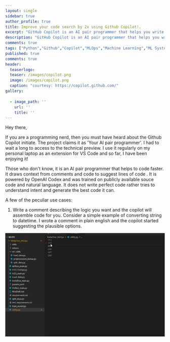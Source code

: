 ```yaml
---
layout: single
sidebar: true
author_profile: true
title: Improve your code search by 2x using Github Copilot!.
excerpt: "GitHub Copilot is an AI pair programmer that helps you write code faster and with less work."
description: "GitHub Copilot is an AI pair programmer that helps you write code faster and with less work. GitHub Copilot is an artificial intelligence tool developed by GitHub and OpenAI to assist users by autocompleting code"
comments: true
tags: ["Python","Github","Copilot","MLOps","Machine Learning","ML System Design"]
published: true
comments: true
header:
  teaserlogo:
  teaser: /images/copilot.png
  image: /images/copilot.png
  caption: "courtesy: https://copilot.github.com/"
gallery:

  - image_path: ''
    url: ''
    title: ''
---
```

Hey there,

If you are a programming nerd, then you must have heard about the Github Copilot initiate. The project claims it as 'Your AI pair programmer'. 
I had to wait a long to  access to the technical preview. I use it regularly on my personal laptop as an extension for VS Code and so far, I have been enjoying it!

Those who don't know, it is an AI pair programmer that helps to code faster. It draws context from comments and code to suggest lines of code . It is powered by OpenAI Codex and was trained on publicly available souce code and natural language. It does not write perfect code rather tries to understand intent and generate the best code it can. 

A few of the peculiar use cases:

1. Write a comment describing the logic you want and the copilot will assemble code for you. Consider a simple example of converting string to datetime. I wrote a comment in plain english and the copilot started suggesting the plausible options.

<p align="center">
  <img src="https://raw.githubusercontent.com/ashishtele/ashishtele.github.io/master/images/copilot1.gif" width=750>
</p>

